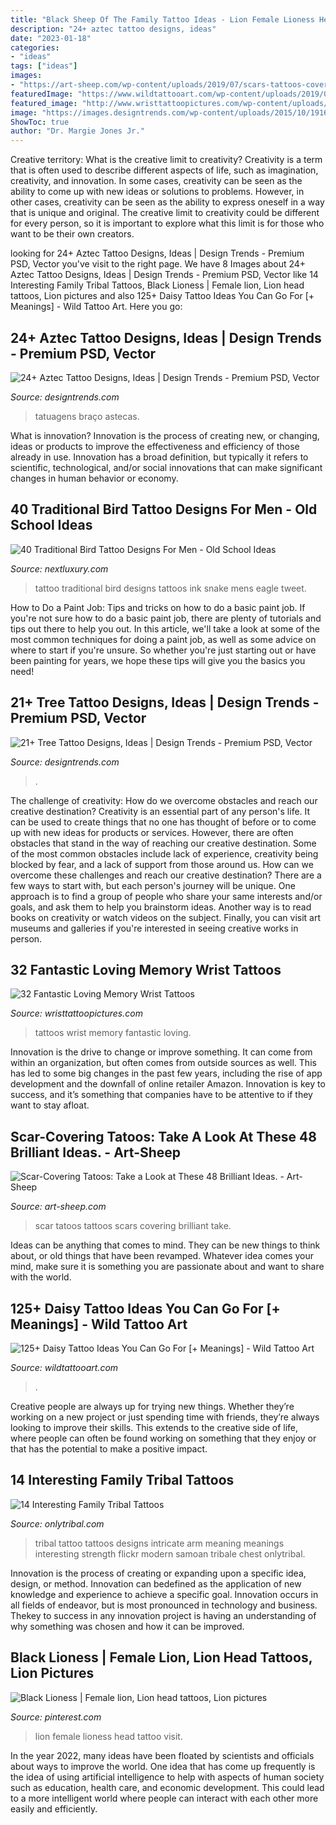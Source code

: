 ```yaml
---
title: "Black Sheep Of The Family Tattoo Ideas - Lion Female Lioness Head Tattoo Visit"
description: "24+ aztec tattoo designs, ideas"
date: "2023-01-18"
categories:
- "ideas"
tags: ["ideas"]
images:
- "https://art-sheep.com/wp-content/uploads/2019/07/scars-tattoos-cover-up-32.jpg"
featuredImage: "https://www.wildtattooart.com/wp-content/uploads/2019/07/daisy-tattoo-70.jpg"
featured_image: "http://www.wristtattoopictures.com/wp-content/uploads/2016/06/Family-WT128.jpg"
image: "https://images.designtrends.com/wp-content/uploads/2015/10/19164513/Tree-Tattoo-Design-on-Wrist.jpg"
ShowToc: true
author: "Dr. Margie Jones Jr."
---
```



Creative territory: What is the creative limit to creativity?
Creativity is a term that is often used to describe different aspects of life, such as imagination, creativity, and innovation. In some cases, creativity can be seen as the ability to come up with new ideas or solutions to problems. However, in other cases, creativity can be seen as the ability to express oneself in a way that is unique and original. The creative limit to creativity could be different for every person, so it is important to explore what this limit is for those who want to be their own creators.

	

		
looking for 24+ Aztec Tattoo Designs, Ideas | Design Trends - Premium PSD, Vector you've visit to the right page. We have 8 Images about 24+ Aztec Tattoo Designs, Ideas | Design Trends - Premium PSD, Vector like 14 Interesting Family Tribal Tattoos, Black Lioness | Female lion, Lion head tattoos, Lion pictures and also 125+ Daisy Tattoo Ideas You Can Go For [+ Meanings] - Wild Tattoo Art. Here you go:
		
    
## 24+ Aztec Tattoo Designs, Ideas | Design Trends - Premium PSD, Vector

<img loading=lazy src="https://images.designtrends.com/wp-content/uploads/2016/02/29085241/Beautiful-Aztec-Tattoo.jpg" onerror="this.onerror=null;this.src='https://tse2.mm.bing.net/th?id=OIP.fk2C_Rhqd2SVAejzUbKMUAHaID&amp;pid=15.1';" alt="24+ Aztec Tattoo Designs, Ideas | Design Trends - Premium PSD, Vector">

_Source: designtrends.com_

>tatuagens braço astecas. 

	

What is innovation?
Innovation is the process of creating new, or changing, ideas or products to improve the effectiveness and efficiency of those already in use. Innovation has a broad definition, but typically it refers to scientific, technological, and/or social innovations that can make significant changes in human behavior or economy.

    
## 40 Traditional Bird Tattoo Designs For Men - Old School Ideas

<img loading=lazy src="http://nextluxury.com/wp-content/uploads/mens-back-eagle-bird-with-snake-traditional-old-school-back-tattoo.jpg" onerror="this.onerror=null;this.src='https://tse4.mm.bing.net/th?id=OIP.PlPosolJrcf23ywRwkzNNwAAAA&amp;pid=15.1';" alt="40 Traditional Bird Tattoo Designs For Men - Old School Ideas">

_Source: nextluxury.com_

>tattoo traditional bird designs tattoos ink snake mens eagle tweet. 

	

How to Do a Paint Job: Tips and tricks on how to do a basic paint job.
If you're not sure how to do a basic paint job, there are plenty of tutorials and tips out there to help you out. In this article, we'll take a look at some of the most common techniques for doing a paint job, as well as some advice on where to start if you're unsure. So whether you're just starting out or have been painting for years, we hope these tips will give you the basics you need!

    
## 21+ Tree Tattoo Designs, Ideas | Design Trends - Premium PSD, Vector

<img loading=lazy src="https://images.designtrends.com/wp-content/uploads/2015/10/19164513/Tree-Tattoo-Design-on-Wrist.jpg" onerror="this.onerror=null;this.src='https://tse4.mm.bing.net/th?id=OIP.9AcqDA8TCpQiLV4_gy27tQHaJQ&amp;pid=15.1';" alt="21+ Tree Tattoo Designs, Ideas | Design Trends - Premium PSD, Vector">

_Source: designtrends.com_

>. 

	

The challenge of creativity: How do we overcome obstacles and reach our creative destination?
Creativity is an essential part of any person's life. It can be used to create things that no one has thought of before or to come up with new ideas for products or services. However, there are often obstacles that stand in the way of reaching our creative destination. Some of the most common obstacles include lack of experience, creativity being blocked by fear, and a lack of support from those around us. How can we overcome these challenges and reach our creative destination? There are a few ways to start with, but each person's journey will be unique. One approach is to find a group of people who share your same interests and/or goals, and ask them to help you brainstorm ideas. Another way is to read books on creativity or watch videos on the subject. Finally, you can visit art museums and galleries if you're interested in seeing creative works in person.

    
## 32 Fantastic Loving Memory Wrist Tattoos

<img loading=lazy src="http://www.wristtattoopictures.com/wp-content/uploads/2016/06/Family-WT128.jpg" onerror="this.onerror=null;this.src='https://tse1.mm.bing.net/th?id=OIP.h5HEehHPe6Kp4ve-1t17PAHaHa&amp;pid=15.1';" alt="32 Fantastic Loving Memory Wrist Tattoos">

_Source: wristtattoopictures.com_

>tattoos wrist memory fantastic loving. 

	

Innovation is the drive to change or improve something. It can come from within an organization, but often comes from outside sources as well. This has led to some big changes in the past few years, including the rise of app development and the downfall of online retailer Amazon. Innovation is key to success, and it’s something that companies have to be attentive to if they want to stay afloat.

    
## Scar-Covering Tatoos: Take A Look At These 48 Brilliant Ideas. - Art-Sheep

<img loading=lazy src="https://art-sheep.com/wp-content/uploads/2019/07/scars-tattoos-cover-up-32.jpg" onerror="this.onerror=null;this.src='https://tse3.mm.bing.net/th?id=OIP.oDhmKBktRlb6crotplHqhQHaHd&amp;pid=15.1';" alt="Scar-Covering Tatoos: Take a Look at These 48 Brilliant Ideas. - Art-Sheep">

_Source: art-sheep.com_

>scar tatoos tattoos scars covering brilliant take. 

	

Ideas can be anything that comes to mind. They can be new things to think about, or old things that have been revamped. Whatever idea comes your mind, make sure it is something you are passionate about and want to share with the world.

    
## 125+ Daisy Tattoo Ideas You Can Go For [+ Meanings] - Wild Tattoo Art

<img loading=lazy src="https://www.wildtattooart.com/wp-content/uploads/2019/07/daisy-tattoo-70.jpg" onerror="this.onerror=null;this.src='https://tse1.mm.bing.net/th?id=OIP.EdqT3nVezKm6KcxpuiWqUQHaHa&amp;pid=15.1';" alt="125+ Daisy Tattoo Ideas You Can Go For [+ Meanings] - Wild Tattoo Art">

_Source: wildtattooart.com_

>. 

	

Creative people are always up for trying new things. Whether they’re working on a new project or just spending time with friends, they’re always looking to improve their skills. This extends to the creative side of life, where people can often be found working on something that they enjoy or that has the potential to make a positive impact.

    
## 14 Interesting Family Tribal Tattoos

<img loading=lazy src="http://onlytribal.com/wp-content/uploads/2015/10/Tribal-Family-Tattoos-Designs1.jpg" onerror="this.onerror=null;this.src='https://tse2.mm.bing.net/th?id=OIP.zEv5GxfOkCgjtkLAlJ8j2gAAAA&amp;pid=15.1';" alt="14 Interesting Family Tribal Tattoos">

_Source: onlytribal.com_

>tribal tattoo tattoos designs intricate arm meaning meanings interesting strength flickr modern samoan tribale chest onlytribal. 

	

Innovation is the process of creating or expanding upon a specific idea, design, or method. Innovation can bedefined as the application of new knowledge and experience to achieve a specific goal. Innovation occurs in all fields of endeavor, but is most pronounced in technology and business. Thekey to success in any innovation project is having an understanding of why something was chosen and how it can be improved.

    
## Black Lioness | Female Lion, Lion Head Tattoos, Lion Pictures

<img loading=lazy src="https://i.pinimg.com/736x/cb/fa/08/cbfa08b6d52123de9ad6edf6734bb09b.jpg" onerror="this.onerror=null;this.src='https://tse1.mm.bing.net/th?id=OIP.W_v3NcVIQn7aVS9LY9ZRtwAAAA&amp;pid=15.1';" alt="Black Lioness | Female lion, Lion head tattoos, Lion pictures">

_Source: pinterest.com_

>lion female lioness head tattoo visit. 

	

In the year 2022, many ideas have been floated by scientists and officials about ways to improve the world. One idea that has come up frequently is the idea of using artificial intelligence to help with aspects of human society such as education, health care, and economic development. This could lead to a more intelligent world where people can interact with each other more easily and efficiently.

